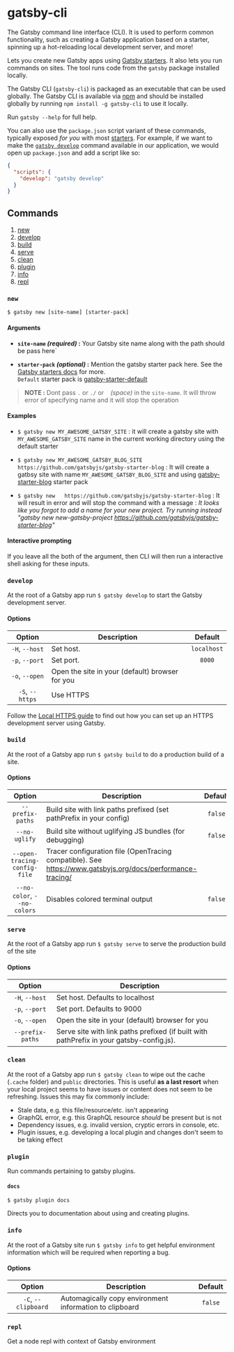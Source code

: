 # gatsby-cli

The Gatsby command line interface (CLI). It is used to perform common functionality, such as creating a Gatsby application based on a starter, spinning up a hot-reloading local development server, and more!

Lets you create new Gatsby apps using
[Gatsby starters](https://www.gatsbyjs.org/docs/gatsby-starters/). It also lets you run commands on sites. The tool runs code from the `gatsby` package installed locally.

The Gatsby CLI (`gatsby-cli`) is packaged as an executable that can be used globally. The Gatsby CLI is available via [npm](https://www.npmjs.com/) and should be installed globally by running `npm install -g gatsby-cli` to use it locally.

Run `gatsby --help` for full help.

You can also use the `package.json` script variant of these commands, typically exposed _for you_ with most [starters](/docs/starters/). For example, if we want to make the [`gatsby develop`](#develop) command available in our application, we would open up `package.json` and add a script like so:

```json:title=package.json
{
  "scripts": {
    "develop": "gatsby develop"
  }
}
```

## Commands

1. [new](#new)
2. [develop](#develop)
3. [build](#build)
4. [serve](#serve)
5. [clean](#clean)
6. [plugin](#plugin)
7. [info](#info)
8. [repl](#repl)

### `new`

`$ gatsby new [site-name] [starter-pack]`

#### Arguments

- **`site-name` *(required)* :**  Your Gatsby site name along with the path should be pass here`

- **`starter-pack` *(optional)* :**  Mention the gatsby starter pack here. 
  See the [Gatsby starters docs](https://www.gatsbyjs.org/docs/gatsby-starters/) for more.   
  `Default` starter pack is [gatsby-starter-default](https://github.com/gatsbyjs/gatsby-starter-default)

> **NOTE :** Dont pass `.` or `./` or ` ` *(space)*  in the `site-name`. It will throw error of specifying name and it will stop the operation

#### Examples

- `$ gatsby new MY_AWESOME_GATSBY_SITE` : it will create a gatsby site with `MY_AWESOME_GATSBY_SITE` name in the current working directory using the default starter

- `$ gatsby new MY_AWESOME_GATSBY_BLOG_SITE https://github.com/gatsbyjs/gatsby-starter-blog` : It will create a gatbsy site with name `MY_AWESOME_GATSBY_BLOG_SITE` and using [gatsby-starter-blog](https://www.gatsbyjs.org/starters/gatsbyjs/gatsby-starter-blog/) starter pack

- `$ gatsby new   https://github.com/gatsbyjs/gatsby-starter-blog` : It will result in error and will stop the command with a message : *It looks like you forgot to add a name for your new project. Try running instead "gatsby new new-gatsby-project https://github.com/gatsbyjs/gatsby-starter-blog"*
#### Interactive prompting

If you leave all the both of the argument, then CLI will then run a interactive shell asking for these inputs.


### `develop`

At the root of a Gatsby app run `$ gatsby develop` to start the Gatsby
development server.

#### Options

|     Option      | Description                                     |   Default   |
| :-------------: | ----------------------------------------------- | :---------: |
| `-H`, `--host`  | Set host.                                       | `localhost` |
| `-p`, `--port`  | Set port.                                       |   `8000`    |
| `-o`, `--open`  | Open the site in your (default) browser for you |             |
| `-S`, `--https` | Use HTTPS                                       |             |

Follow the [Local HTTPS guide](https://www.gatsbyjs.org/docs/local-https/)
to find out how you can set up an HTTPS development server using Gatsby.

### `build`

At the root of a Gatsby app run `$ gatsby build` to do a production build of a site.

#### Options

|            Option            | Description                                                                                                | Default |
| :--------------------------: | ---------------------------------------------------------------------------------------------------------- | :-----: |
|       `--prefix-paths`       | Build site with link paths prefixed (set pathPrefix in your config)                                        | `false` |
|        `--no-uglify`         | Build site without uglifying JS bundles (for debugging)                                                    | `false` |
| `--open-tracing-config-file` | Tracer configuration file (OpenTracing compatible). See https://www.gatsbyjs.org/docs/performance-tracing/ |         |
| `--no-color`, `--no-colors`  | Disables colored terminal output                                                                           | `false` |

### `serve`

At the root of a Gatsby app run `$ gatsby serve` to serve the production build of the site

#### Options

|      Option      | Description                                                                              |
| :--------------: | ---------------------------------------------------------------------------------------- |
|  `-H`, `--host`  | Set host. Defaults to localhost                                                          |
|  `-p`, `--port`  | Set port. Defaults to 9000                                                               |
|  `-o`, `--open`  | Open the site in your (default) browser for you                                          |
| `--prefix-paths` | Serve site with link paths prefixed (if built with pathPrefix in your gatsby-config.js). |

### `clean`

At the root of a Gatsby app run `$ gatsby clean` to wipe out the cache (`.cache` folder) and `public` directories. This is useful **as a last resort** when your local project seems to have issues or content does not seem to be refreshing. Issues this may fix commonly include:

- Stale data, e.g. this file/resource/etc. isn't appearing
- GraphQL error, e.g. this GraphQL resource _should_ be present but is not
- Dependency issues, e.g. invalid version, cryptic errors in console, etc.
- Plugin issues, e.g. developing a local plugin and changes don't seem to be taking effect

### `plugin`

Run commands pertaining to gatsby plugins.

#### `docs`

`$ gatsby plugin docs`

Directs you to documentation about using and creating plugins.

### `info`

At the root of a Gatsby site run `$ gatsby info` to get helpful environment information which will be required when reporting a bug.

#### Options

|       Option        | Description                                             | Default |
| :-----------------: | ------------------------------------------------------- | :-----: |
| `-C`, `--clipboard` | Automagically copy environment information to clipboard | `false` |

### `repl`

Get a node repl with context of Gatsby environment

<!-- TODO: add repl documentation link when ready -->
